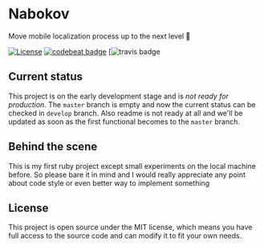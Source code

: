 # Nabokov
Move mobile localization process up to the next level 🚀


[![License](http://img.shields.io/badge/license-MIT-green.svg?style=flat)](https://github.com/Antondomashnev/nabokov/blob/master/LICENSE)
[![codebeat badge](https://codebeat.co/badges/cd388b60-f4e0-4b2d-8278-a7d2764d642d)](https://codebeat.co/projects/github-com-antondomashnev-nabokov)
[![travis badge](https://travis-ci.org/Antondomashnev/nabokov.svg?branch=master)

## Current status
This project is on the early development stage and is *not ready for production*. The `master` branch is empty and now the current status can be checked in `develop` branch. Also readme is not ready at all and we'll be updated as soon as the first functional becomes to the `master` branch.

## Behind the scene
This is my first ruby project except small experiments on the local machine before. So please bare it in mind and I would really appreciate any point about code style or even better way to implement something

## License
This project is open source under the MIT license, which means you have full access to the source code and can modify it to fit your own needs.


